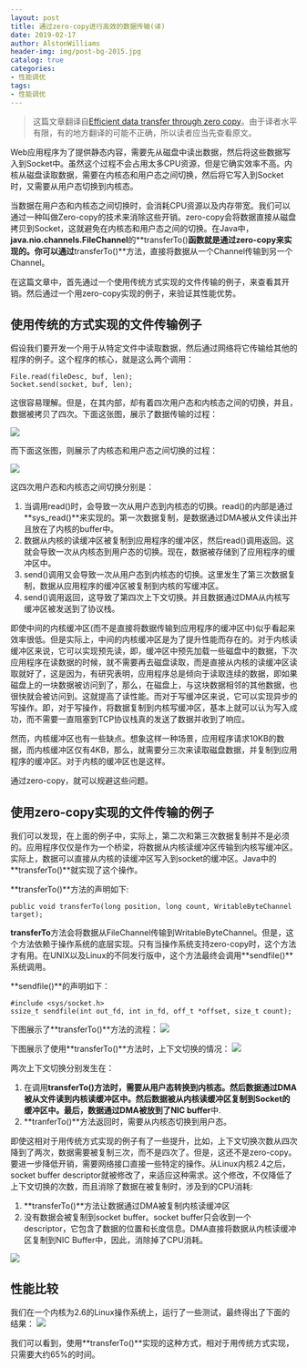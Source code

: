 ```yaml
---
layout: post
title: 通过zero-copy进行高效的数据传输(译)
date: 2019-02-17
author: AlstonWilliams
header-img: img/post-bg-2015.jpg
catalog: true
categories:
- 性能调优
tags:
- 性能调优
---
```

> 这篇文章翻译自[Efficient data transfer through zero copy](https://www.ibm.com/developerworks/library/j-zerocopy/)。由于译者水平有限，有的地方翻译的可能不正确，所以读者应当先查看原文。

Web应用程序为了提供静态内容，需要先从磁盘中读出数据，然后将这些数据写入到Socket中。虽然这个过程不会占用太多CPU资源，但是它确实效率不高。内核从磁盘读取数据，需要在内核态和用户态之间切换，然后将它写入到Socket时，又需要从用户态切换到内核态。

当数据在用户态和内核态之间切换时，会消耗CPU资源以及内存带宽。我们可以通过一种叫做Zero-copy的技术来消除这些开销。zero-copy会将数据直接从磁盘拷贝到Socket，这就避免在内核态和用户态之间的切换。在Java中，**java.nio.channels.FileChannel**的**transferTo()**函数就是通过zero-copy来实现的。你可以通过**transferTo()**方法，直接将数据从一个Channel传输到另一个Channel。

在这篇文章中，首先通过一个使用传统方式实现的文件传输的例子，来查看其开销。然后通过一个用zero-copy实现的例子，来验证其性能优势。

## 使用传统的方式实现的文件传输例子

假设我们要开发一个用于从特定文件中读取数据，然后通过网络将它传输给其他的程序的例子。这个程序的核心，就是这么两个调用：
~~~
File.read(fileDesc, buf, len);
Socket.send(socket, buf, len);
~~~

这很容易理解。但是，在其内部，却有着四次用户态和内核态之间的切换，并且，数据被拷贝了四次。下面这张图，展示了数据传输的过程：

![](http://upload-images.jianshu.io/upload_images/4108852-efab897ffbfdc5ac.png?imageMogr2/auto-orient/strip%7CimageView2/2/w/1240)

而下面这张图，则展示了内核态和用户态之间切换的过程：

![](http://upload-images.jianshu.io/upload_images/4108852-cefac1551e551612.png?imageMogr2/auto-orient/strip%7CimageView2/2/w/1240)

这四次用户态和内核态之间切换分别是：
1. 当调用read()时，会导致一次从用户态到内核态的切换。read()的内部是通过**sys_read()**来实现的。第一次数据复制，是数据通过DMA被从文件读出并且放在了内核的buffer中。
2. 数据从内核的读缓冲区被复制到应用程序的缓冲区，然后read()调用返回。这就会导致一次从内核态到用户态的切换。现在，数据被存储到了应用程序的缓冲区中。
3. send()调用又会导致一次从用户态到内核态的切换。这里发生了第三次数据复制，数据从应用程序的缓冲区被复制到内核的写缓冲区。
4. send()调用返回，这导致了第四次上下文切换。并且数据通过DMA从内核写缓冲区被发送到了协议栈。

即使中间的内核缓冲区(而不是直接将数据传输到应用程序的缓冲区中)似乎看起来效率很低。但是实际上，中间的内核缓冲区是为了提升性能而存在的。对于内核读缓冲区来说，它可以实现预先读，即，缓冲区中预先加载一些磁盘中的数据，下次应用程序在读数据的时候，就不需要再去磁盘读取，而是直接从内核的读缓冲区读取就好了，这是因为，有研究表明，应用程序总是倾向于读取连续的数据，即如果磁盘上的一块数据被访问到了，那么，在磁盘上，与这块数据相邻的其他数据，也很快就会被访问到。这就提高了读性能。而对于写缓冲区来说，它可以实现异步的写操作。即，对于写操作，将数据复制到内核写缓冲区，基本上就可以认为写入成功，而不需要一直阻塞到TCP协议栈真的发送了数据并收到了响应。

然而，内核缓冲区也有一些缺点。想象这样一种场景，应用程序请求10KB的数据，而内核缓冲区仅有4KB，那么，就需要分三次来读取磁盘数据，并复制到应用程序的缓冲区。对于内核的缓冲区也是这样。

通过zero-copy，就可以规避这些问题。

## 使用zero-copy实现的文件传输的例子

我们可以发现，在上面的例子中，实际上，第二次和第三次数据复制并不是必须的。应用程序仅仅是作为一个桥梁，将数据从内核读缓冲区传输到内核写缓冲区。实际上，数据可以直接从内核的读缓冲区写入到socket的缓冲区。Java中的**transferTo()**就实现了这个操作。

**transferTo()**方法的声明如下:
~~~
public void transferTo(long position, long count, WritableByteChannel target);
~~~

**transferTo**方法会将数据从FileChannel传输到WritableByteChannel。但是，这个方法依赖于操作系统的底层实现。只有当操作系统支持zero-copy时，这个方法才有用。在UNIX以及Linux的不同发行版中，这个方法最终会调用**sendfile()**系统调用。

**sendfile()**的声明如下：
~~~
#include <sys/socket.h>
ssize_t sendfile(int out_fd, int in_fd, off_t *offset, size_t count);
~~~

下图展示了**transferTo()**方法的流程：
![](http://upload-images.jianshu.io/upload_images/4108852-3cfebf64271a85b5.png?imageMogr2/auto-orient/strip%7CimageView2/2/w/1240)

下图展示了使用**transferTo()**方法时，上下文切换的情况：
![](http://upload-images.jianshu.io/upload_images/4108852-9c535805ed28d7db.png?imageMogr2/auto-orient/strip%7CimageView2/2/w/1240)

两次上下文切换分别发生在：
1. 在调用**transferTo()**方法时，需要从用户态转换到内核态。然后数据通过DMA被从文件读到内核读缓冲区中。然后数据被从内核读缓冲区复制到Socket的缓冲区中。最后，数据通过DMA被放到了**NIC buffer**中.
2. **tranferTo()**方法返回时，需要从内核态切换到用户态。

即使这相对于用传统方式实现的例子有了一些提升，比如，上下文切换次数从四次降到了两次，数据需要被复制三次，而不是四次了。但是，这还不是zero-copy。要进一步降低开销，需要网络接口直接一些特定的操作。从Linux内核2.4之后，socket buffer descriptor就被修改了，来适应这种需求。这个修改，不仅降低了上下文切换的次数，而且消除了数据在被复制时，涉及到的CPU消耗:

1. **transferTo()**方法让数据通过DMA被复制内核读缓冲区
2. 没有数据会被复制到socket buffer。socket buffer只会收到一个descriptor，它包含了数据的位置和长度信息。DMA直接将数据从内核读缓冲区复制到NIC Buffer中，因此，消除掉了CPU消耗。

![](http://upload-images.jianshu.io/upload_images/4108852-e5482071294114ce.png?imageMogr2/auto-orient/strip%7CimageView2/2/w/1240)

## 性能比较

我们在一个内核为2.6的Linux操作系统上，运行了一些测试，最终得出了下面的结果：
![](http://upload-images.jianshu.io/upload_images/4108852-61ac7eba4cc8d8e3.png?imageMogr2/auto-orient/strip%7CimageView2/2/w/1240)

我们可以看到，使用**transferTo()**实现的这种方式，相对于用传统方式实现，只需要大约65%的时间。
